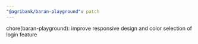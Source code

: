```yaml
---
"@agribank/baran-playground": patch
---
```


chore(baran-playground): improve responsive design and color selection of login feature
